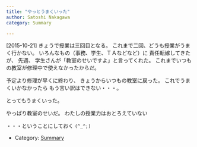```yaml
---
title: "やっとうまくいった"
author: Satoshi Nakagawa
category: Summary

---
```


[2015-10-21]  きょうで授業は三回目となる。
これまで二回、どうも授業がうまく行かない。
いろんなもの（事務、学生、ＴＡなどなど）に
責任転嫁してきたが、
先週、
学生さんが「教室のせいですよ」と言ってくれた。
これまでいつもの教室が修理中で使えなかったからだ。

 予定より修理が早くに終わり、
きょうからいつもの教室に戻った。
これでうまくいかなかったら
もう言い訳はできない・・・。
<!--more-->

 とってもうまくいった。

 やっぱり教室のせいだ。
わたしの授業力はおとろえていない

 ・・・ということにしておく `(^_^;)`

- Category: [Summary](/categories.html#Summary)

